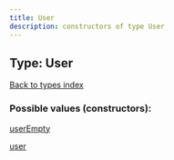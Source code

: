 ```yaml
---
title: User
description: constructors of type User
---
```

## Type: User  
[Back to types index](index.md)



### Possible values (constructors):

[userEmpty](../constructors/userEmpty.md)  

[user](../constructors/user.md)  

